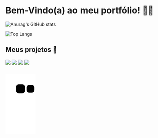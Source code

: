 # Bem-Vindo(a) ao meu portfólio! 👨‍💻

![Anurag's GitHub stats](https://github-readme-stats.vercel.app/api?username=manoel-alves&theme=radical&count_private=true&include_all_commits&show_icons=true&line_height=20&hide_border=true)

![Top Langs](https://github-readme-stats.vercel.app/api/top-langs/?username=manoel-alves&layout=compact&theme=radical&hide_border=true)

## Meus projetos 🚀

<a href="https://github.com/manoel-alves/Projeto_Xadrez_Console">
  <img align="center" src="https://github-readme-stats.vercel.app/api/pin/?username=manoel-alves&repo=Projeto_Xadrez_Console&theme=radical&hide_border=true" />
</a>

<a href="https://github.com/manoel-alves/Conversor_de_Bases_Numericas">
  <img align="center" src="https://github-readme-stats.vercel.app/api/pin/?username=manoel-alves&repo=Conversor_de_Bases_Numericas&theme=radical&hide_border=true" />
</a>

<a href="https://github.com/manoel-alves/Contador_Binario-Arduino">
  <img align="center" src="https://github-readme-stats.vercel.app/api/pin/?username=manoel-alves&repo=Contador_Binario-Arduino&theme=radical&hide_border=true" />
</a>

<a href="https://github.com/manoel-alves/Programa_de_Calculos_em_C">
  <img align="center" src="https://github-readme-stats.vercel.app/api/pin/?username=manoel-alves&repo=Programa_de_Calculos_em_C&theme=radical&hide_border=true" />
</a>

## 

![snake animation](https://github.com/manoel-alves/manoel-alves/blob/output/github-contribution-grid-snake.svg)
